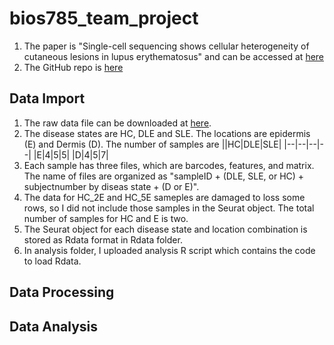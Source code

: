 # bios785_team_project

1. The paper is "Single-cell sequencing shows cellular heterogeneity of cutaneous lesions in lupus erythematosus" and can be accessed at [here](https://www.nature.com/articles/s41467-022-35209-1#Abs1
)
2. The GitHub repo is [here](https://github.com/zml314/skin/tree/v1.0.1)

## Data Import
1. The raw data file can be downloaded at [here](https://www.ncbi.nlm.nih.gov/geo/query/acc.cgi?acc=GSE179633).
2. The disease states are HC, DLE and SLE. The locations are epidermis (E) and Dermis (D). The number of samples are
||HC|DLE|SLE|
|--|--|--|--|
|E|4|5|5|
|D|4|5|7|
3. Each sample has three files, which are barcodes, features, and matrix. The name of files are organized as "sampleID + (DLE, SLE, or HC) + subjectnumber by diseas state + (D or E)".
4. The data for HC\_2E and HC\_5E sameples are damaged to loss some rows, so I did not include those samples in the Seurat object. The total number of samples for HC and E is two.
5. The Seurat object for each disease state and location combination is stored as Rdata format in Rdata folder.
6. In analysis folder, I uploaded analysis R script which contains the code to load Rdata.

## Data Processing

## Data Analysis
